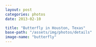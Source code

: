 ```yaml
---
layout: post
categories: photos
date: 2013-02-10

title: "Butterfly in Houston, Texas"
base-path: "/assets/img/photos/details"
image-name: "butterfly"
---
```

